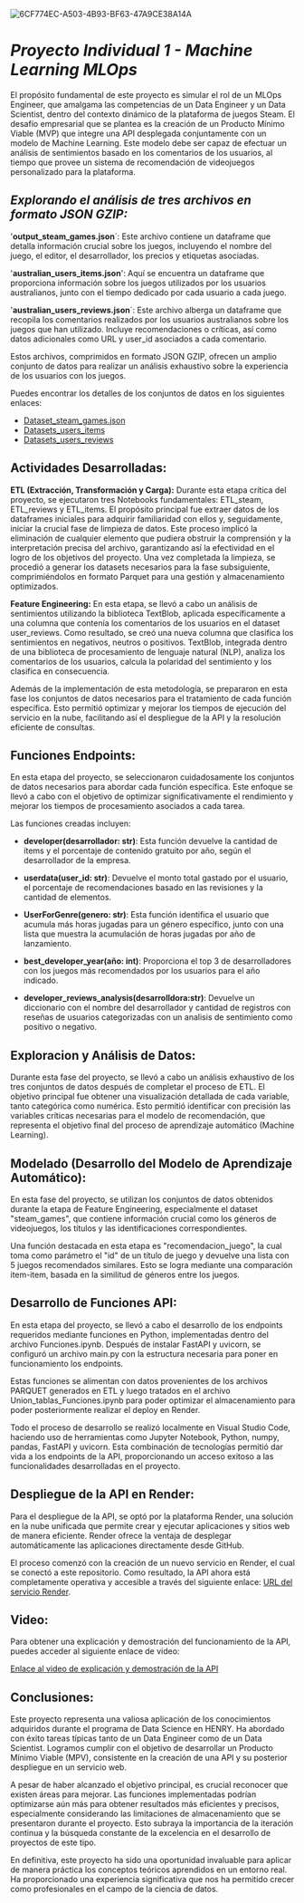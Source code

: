 ![6CF774EC-A503-4B93-BF63-47A9CE38A14A](https://github.com/titolup/PI_MLPos_STEAM/assets/113148754/2a94ce95-c3d4-48df-9d24-d89ed57c3730)



# *Proyecto Individual 1 - Machine Learning MLOps*
El propósito fundamental de este proyecto es simular el rol de un MLOps Engineer, que amalgama las competencias de un Data Engineer y un Data Scientist, dentro del contexto dinámico de la plataforma de juegos Steam. El desafío empresarial que se plantea es la creación de un Producto Mínimo Viable (MVP) que integre una API desplegada conjuntamente con un modelo de Machine Learning. Este modelo debe ser capaz de efectuar un análisis de sentimientos basado en los comentarios de los usuarios, al tiempo que provee un sistema de recomendación de videojuegos personalizado para la plataforma.

## *Explorando el análisis de tres archivos en formato JSON GZIP:*

'**output_steam_games.json**´: Este archivo contiene un dataframe que detalla información crucial sobre los juegos, incluyendo el nombre del juego, el editor, el desarrollador, los precios y etiquetas asociadas.

'**australian_users_items.json**': Aquí se encuentra un dataframe que proporciona información sobre los juegos utilizados por los usuarios australianos, junto con el tiempo dedicado por cada usuario a cada juego.

'**australian_users_reviews.json**´: Este archivo alberga un dataframe que recopila los comentarios realizados por los usuarios australianos sobre los juegos que han utilizado. Incluye recomendaciones o críticas, así como datos adicionales como URL y user_id asociados a cada comentario.

Estos archivos, comprimidos en formato JSON GZIP, ofrecen un amplio conjunto de datos para realizar un análisis exhaustivo sobre la experiencia de los usuarios con los juegos.

Puedes encontrar los detalles de los conjuntos de datos en los siguientes enlaces:
- [Dataset_steam_games.json](enlace)
- [Datasets_users_items](enlace)
- [Datasets_users_reviews](enlace)



## **Actividades Desarrolladas:**

**ETL (Extracción, Transformación y Carga):**
Durante esta etapa crítica del proyecto, se ejecutaron tres Notebooks fundamentales: ETL_steam, ETL_reviews y ETL_items. El propósito principal fue extraer datos de los dataframes iniciales para adquirir familiaridad con ellos y, seguidamente, iniciar la crucial fase de limpieza de datos. Este proceso implicó la eliminación de cualquier elemento que pudiera obstruir la comprensión y la interpretación precisa del archivo, garantizando así la efectividad en el logro de los objetivos del proyecto. Una vez completada la limpieza, se procedió a generar los datasets necesarios para la fase subsiguiente, comprimiéndolos en formato Parquet para una gestión y almacenamiento optimizados.

**Feature Engineering:**
En esta etapa, se llevó a cabo un análisis de sentimientos utilizando la biblioteca TextBlob, aplicada específicamente a una columna que contenía los comentarios de los usuarios en el dataset user_reviews. Como resultado, se creó una nueva columna que clasifica los sentimientos en negativos, neutros o positivos. TextBlob, integrada dentro de una biblioteca de procesamiento de lenguaje natural (NLP), analiza los comentarios de los usuarios, calcula la polaridad del sentimiento y los clasifica en consecuencia.

Además de la implementación de esta metodología, se prepararon en esta fase los conjuntos de datos necesarios para el tratamiento de cada función específica. Esto permitió optimizar y mejorar los tiempos de ejecución del servicio en la nube, facilitando así el despliegue de la API y la resolución eficiente de consultas.


## **Funciones Endpoints:**

En esta etapa del proyecto, se seleccionaron cuidadosamente los conjuntos de datos necesarios para abordar cada función específica. Este enfoque se llevó a cabo con el objetivo de optimizar significativamente el rendimiento y mejorar los tiempos de procesamiento asociados a cada tarea.

Las funciones creadas incluyen:

- **developer(desarrollador: str)**: Esta función devuelve la cantidad de ítems y el porcentaje de contenido gratuito por año, según el desarrollador de la empresa.

- **userdata(user_id: str)**: Devuelve el monto total gastado por el usuario, el porcentaje de recomendaciones basado en las revisiones y la cantidad de elementos.

- **UserForGenre(genero: str)**: Esta función identifica el usuario que acumula más horas jugadas para un género específico, junto con una lista que muestra la acumulación de horas jugadas por año de lanzamiento.

- **best_developer_year(año: int)**: Proporciona el top 3 de desarrolladores con los juegos más recomendados por los usuarios para el año indicado.

- **developer_reviews_analysis(desarrolldora:str)**: Devuelve un diccionario con el nombre del desarrollador y cantidad de registros con reseñas de usuarios categorizadas con un analisis de sentimiento como positivo o negativo.


## **Exploracion y Análisis de Datos:**

Durante esta fase del proyecto, se llevó a cabo un análisis exhaustivo de los tres conjuntos de datos después de completar el proceso de ETL. El objetivo principal fue obtener una visualización detallada de cada variable, tanto categórica como numérica. Esto permitió identificar con precisión las variables críticas necesarias para el modelo de recomendación, que representa el objetivo final del proceso de aprendizaje automático (Machine Learning).



## **Modelado (Desarrollo del Modelo de Aprendizaje Automático):**

En esta fase del proyecto, se utilizan los conjuntos de datos obtenidos durante la etapa de Feature Engineering, especialmente el dataset "steam_games", que contiene información crucial como los géneros de videojuegos, los títulos y las identificaciones correspondientes.

Una función destacada en esta etapa es "recomendacion_juego", la cual toma como parámetro el "id" de un título de juego y devuelve una lista con 5 juegos recomendados similares. Esto se logra mediante una comparación item-item, basada en la similitud de géneros entre los juegos.


## **Desarrollo de Funciones API:**

En esta etapa del proyecto, se llevó a cabo el desarrollo de los endpoints requeridos mediante funciones en Python, implementadas dentro del archivo Funciones.ipynb. Después de instalar FastAPI y uvicorn, se configuró un archivo main.py con la estructura necesaria para poner en funcionamiento los endpoints.

Estas funciones se alimentan con datos provenientes de los archivos PARQUET generados en ETL y luego tratados en el archivo Union_tablas_Funciones.ipynb para poder optimizar el almacenamiento para poder posteriormente realizar el deploy en Render.

Todo el proceso de desarrollo se realizó localmente en Visual Studio Code, haciendo uso de herramientas como Jupyter Notebook, Python, numpy, pandas, FastAPI y uvicorn. Esta combinación de tecnologías permitió dar vida a los endpoints de la API, proporcionando un acceso exitoso a las funcionalidades desarrolladas en el proyecto.



## **Despliegue de la API en Render:**

Para el despliegue de la API, se optó por la plataforma Render, una solución en la nube unificada que permite crear y ejecutar aplicaciones y sitios web de manera eficiente. Render ofrece la ventaja de desplegar automáticamente las aplicaciones directamente desde GitHub.

El proceso comenzó con la creación de un nuevo servicio en Render, el cual se conectó a este repositorio. Como resultado, la API ahora está completamente operativa y accesible a través del siguiente enlace: [URL del servicio Render](https://api-p1-70mr.onrender.com/docs#).


## **Video:**

Para obtener una explicación y demostración del funcionamiento de la API, puedes acceder al siguiente enlace de video:

[Enlace al video de explicación y demostración de la API](enlace_al_video)


## **Conclusiones:**

Este proyecto representa una valiosa aplicación de los conocimientos adquiridos durante el programa de Data Science en HENRY. Ha abordado con éxito tareas típicas tanto de un Data Engineer como de un Data Scientist. Logramos cumplir con el objetivo de desarrollar un Producto Mínimo Viable (MPV), consistente en la creación de una API y su posterior despliegue en un servicio web.

A pesar de haber alcanzado el objetivo principal, es crucial reconocer que existen áreas para mejorar. Las funciones implementadas podrían optimizarse aún más para obtener resultados más eficientes y precisos, especialmente considerando las limitaciones de almacenamiento que se presentaron durante el proyecto. Esto subraya la importancia de la iteración continua y la búsqueda constante de la excelencia en el desarrollo de proyectos de este tipo.

En definitiva, este proyecto ha sido una oportunidad invaluable para aplicar de manera práctica los conceptos teóricos aprendidos en un entorno real. Ha proporcionado una experiencia significativa que nos ha permitido crecer como profesionales en el campo de la ciencia de datos.
















